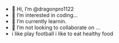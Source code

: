 - 👋 Hi, I’m @dragonpro1122
- 👀 I’m interested in coding...
- 🌱 I’m currently learnin.
- 💞️ I’m not looking to collaborate on ...
- i like play football
i like to eat healthy food
<!---
dragonpro1122/dragonpro1122 is a ✨ special ✨ repository because its `README.md` (this file) appears on your GitHub profile.
You can click the Preview link to take a look at your changes.
--->
